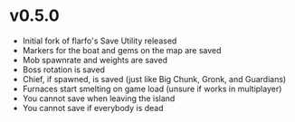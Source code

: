 # v0.5.0
- Initial fork of flarfo's Save Utility released
- Markers for the boat and gems on the map are saved
- Mob spawnrate and weights are saved
- Boss rotation is saved
- Chief, if spawned, is saved (just like Big Chunk, Gronk, and Guardians)
- Furnaces start smelting on game load (unsure if works in multiplayer)
- You cannot save when leaving the island
- You cannot save if everybody is dead